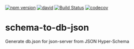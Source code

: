 [![npm version](https://badge.fury.io/js/schema-to-json-server.svg)](http://badge.fury.io/js/schema-to-json-server)
[![david](https://david-dm.org/pirosikick/schema-to-json-server.svg)](https://david-dm.org/pirosikick/schema-to-json-server)
[![Build Status](https://travis-ci.org/pirosikick/schema-to-json-server.svg)](https://travis-ci.org/pirosikick/schema-to-json-server)
[![codecov](https://codecov.io/gh/pirosikick/schema-to-json-server/branch/master/graph/badge.svg)](https://codecov.io/gh/pirosikick/schema-to-json-server)

# schema-to-db-json
Generate db.json for json-server from JSON Hyper-Schema
